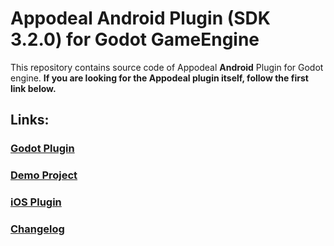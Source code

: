 # Appodeal Android Plugin (SDK 3.2.0) for Godot GameEngine

This repository contains source code of Appodeal **Android** Plugin for Godot engine. **If you are looking for the Appodeal plugin itself, follow the first link below.**

## Links:

### [Godot Plugin](https://github.com/DmitriiFeshchenko/godot-appodeal-editor-plugin)

### [Demo Project](https://github.com/DmitriiFeshchenko/godot-appodeal-demo-project)

### [iOS Plugin](https://github.com/DmitriiFeshchenko/godot-appodeal-ios-plugin)

### [Changelog](CHANGELOG.md)
